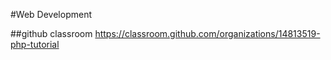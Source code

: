 #Web Development

##github classroom
https://classroom.github.com/organizations/14813519-php-tutorial
